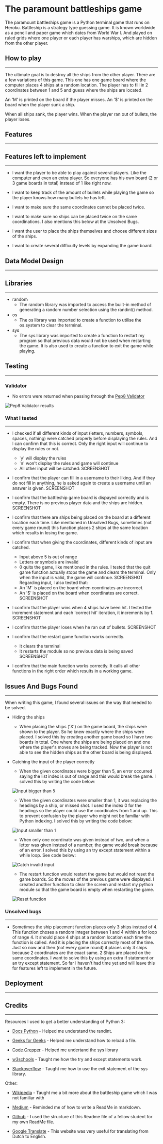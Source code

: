# The paramount battleships game
The paramount battleships game is a Python terminal game that runs on Heroku.
Battleship is a strategy type guessing game. It is known worldwide as a pencil and paper game which dates from World War I. And played on ruled grids where one player or each player has warships, which are hidden from the other player.


## How to play
---
The ultimate goal is to destroy all the ships from the other player.
There are a few variations of this game. 
This one has one game board where the computer places 4 ships at a random location.
The player has to fill in 2 coordinates between 1 and 5 and guess where the ships are located. 

An 'M' is printed on the board if the player misses.
An '$' is printed on the board when the player sunk a ship.

When all ships sank, the player wins.
When the player ran out of bullets, the player loses. 


## Features
---

## Features left to implement
---
- I want the player to be able to play against several players. Like the computer and even an extra player. So everyone has his own board (2 or 3 game boards in total) instead of 1 like right now.

- I want to keep track of the amount of bullets while playing the game so the player knows how many bullets he has left.

- I want to make sure the same coordinates cannot be placed twice.

- I want to make sure no ships can be placed twice on the same coordinations. I also mentions this below at the Unsolved Bugs.

- I want the user to place the ships themselves and choose different sizes of the ships.

- I want to create several difficulty levels by expanding the game board.


## Data Model Design
---
## Libraries
---
- random
    - The random library was imported to access the built-in method of generating a random number selection using the randint() method. 
- os
    - The os library was imported to create a function to utilise the os.system to clear the terminal.
- sys
    - The sys library was imported to create a function to restart my program so that previous data would not be used when restarting the game.
    It is also used to create a function to exit the game while playing.


## Testing
---
### Validator
- No errors were returned when passing through the [Pep8 Validator](http://pep8online.com/)

![Pep8 Validator results](./assets/images/pep8_validator.png)

### What I tested
---
- I checked if all different kinds of input (letters, numbers, symbols, spaces, nothing) were catched properly before displaying the rules. And I can confirm that this is correct. Only the right input will continue to display the rules or not.
    - 'y' will display the rules
    - 'n' won't display the rules and game will continue
    - All other input will be catched:
    SCREENSHOT

-  I confirm that the player can fill in a username to their liking. And if they do not fill in anything, he is asked again to create a username until an answer is given.
SCREENSHOT

- I confirm that the battleship game board is dispayed correctly and is empty. There is no previous player data and the ships are hidden.
SCREENSHOT

- I confirm that there are ships being placed on the board at a different location each time. Like mentioned in Unsolved Bugs, sometimes (not every game round) this function places 2 ships at the same location which results in losing the game.

- I confirm that when giving the coordinates, different kinds of input are catched.
    - Input above 5 is out of range
    - Letters or symbols are invalid
    - 0 quits the game, like mentioned in the rules. I tested that the quit game function actually stops the game and clears the terminal.
Only when the input is valid, the game will continue.
SCREENSHOT
Regarding input, I also tested that:
    - An 'M' is placed on the board when coordinates are incorrect.
    - An '$' is placed on the board when coordinates are correct.
SCREENSHOT

- I confirm that the player wins when 4 ships have been hit. I tested the increment statement and each 'correct hit' iteration, it increments by 1. 
SCREENSHOT

- I confirm that the player loses when he ran out of bullets.
SCREENSHOT

- I confirm that the restart game function works correctly.
    - It clears the terminal
    - It restarts the module so no previous data is being saved
SCREENSHOT

- I confirm that the main function works correctly. It calls all other functions in the right order which results in a working game. 


## Issues And Bugs Found
---
When writing this game, I found several issues on the way that needed to be solved.
- Hiding the ships
    - When placing the ships ('X') on the game board, the ships were shown to the player. So he knew exactly where the ships were placed. I solved this by creating another game board so I have two boards in total. One where the ships are being placed on and one where the player's moves are being tracked. 
    Now the player is not able to see the hidden ships as the other board is being displayed. 

- Catching the input of the player correctly
    - When the given coordinates were bigger than 5, an error occurred saying the list index is out of range and this would break the game. 
    I solved this by writing the code below:

    ![Input bigger than 5](./assets/images/input_bigger_than_5.png)

    - When the given coordinates were smaller than 1, it was replacing the headings by a ship, or missed shot. I used the index 0 for the headings so the player could use the coordinates from 1 and up. This to prevent confusion by the player who might not be familiar with Python indexing.
    I solved this by writing the code below:

    ![Input smaller than 1](./assets/images/input_smaller_than_1.png)

    - When only one coordinate was given instead of two, and when a letter was given instead of a number, the game would break because of an error.
    I solved this by using an try except statement within a while loop. See code below:

    ![Catch invalid input](./assets/images/catch_invalid_input.png)

    - The restart function would restart the game but would not reset the game boards. So the moves of the previous game were displayed.
    I created another function to clear the screen and restart my python module so that the game board is empty when restarting the game.

    ![Reset function](./assets/images/reset_function.png)


### Unsolved bugs
---
- Sometimes the ship placement function places only 3 ships instead of 4. 
This function choses a random integer between 1 and 4 within a for loop of range 4. It should place 4 ships at a random location each time the function is called. And it is placing the ships correctly most of the time. Just so now and then (not every game round) it places only 3 ships because 2 coordinates are the exact same. 2 Ships are placed on the same coordinates.
I want to solve this by using an extra if statement or an try except statement. So far I haven't had time yet and will leave this for features left to implement in the future.


## Deployment
---
## Credits
---
Resources I used to get a better understanding of Python 3:

- [Docs Python](https://docs.python.org/3/library/random.html) - Helped me understand the randint.

- [Geeks for Geeks](https://www.geeksforgeeks.org/reloading-modules-python/) - Helped me understand how to reload a file.

- [Code Grepper](https://www.codegrepper.com/code-examples/python/restart+python+script+automatically) - Helped me undertand the sys library

- [w3schools](https://www.w3schools.com/python/python_try_except.asp) - Taught me how the try and except statements work.

- [Stackoverflow](https://stackoverflow.com/questions/19747371/python-exit-commands-why-so-many-and-when-should-each-be-used) - Taught me how to use the exit statement of the sys library.



Other:

- [Wikipedia](https://en.wikipedia.org/wiki/Battleship_(game)#:~:text=The%20game%20of%20Battleship%20is%20thought%20to%20have,played%20by%20Russian%20officers%20before%20World%20War%20I) - Taught me a bit more about the battleship game which I was not familiar with

- [Medium](https://medium.com/@saumya.ranjan/how-to-write-a-readme-md-file-markdown-file-20cb7cbcd6f) - Reminded me of how to write a ReadMe in markdown.

- [Github](https://github.com/ciaraosull/project-3-mastermind) - I used the structure of this Readme file of a fellow student for my own ReadMe file.

- [Google Translate](translate.google.com) - This website was very useful for translating from Dutch to English. 